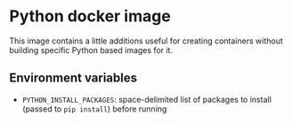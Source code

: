 # Python docker image

This image contains a little additions useful for creating containers without building specific Python based images for it.

## Environment variables

* `PYTHON_INSTALL_PACKAGES`: space-delimited list of packages to install (passed to `pip install`) before running
